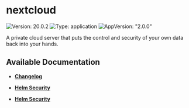 # nextcloud

![Version: 20.0.2](https://img.shields.io/badge/Version-20.0.2-informational?style=flat-square) ![Type: application](https://img.shields.io/badge/Type-application-informational?style=flat-square) ![AppVersion: "2.0.0"](https://img.shields.io/badge/AppVersion-"2.0.0"-informational?style=flat-square)

A private cloud server that puts the control and security of your own data back into your hands.

## Available Documentation

- [**Changelog**](CHANGELOG)

- [**Helm Security**](container-security)

- [**Helm Security**](helm-security)

